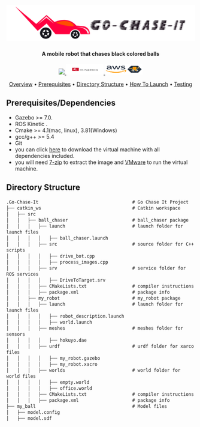 <h1 align="center">
  <br>
 <img src="https://github.com/Vamshi2198/Go-Chase-it-/blob/main/src/images/Project_title.png">
  <br>
</h1>
  
<h4 align="center">A mobile robot that chases black colored balls</h4>
  
<p align="center">
  <a href="https://www.udacity.com/robotics">
     <img src="https://s3-us-west-1.amazonaws.com/udacity-robotics/Extra+Images/RoboND_flag.png">
  </a>
  <a href="https://husarion.com/manuals/rosbot/">
     <img src="https://github.com/Vamshi2198/Go-Chase-it-/blob/main/src/images/husarion.jpg" width = "100" height = "28" >
  </a>
  <a href="https://aws.amazon.com/robomaker/">
     <img src="https://github.com/Vamshi2198/Go-Chase-it-/blob/main/src/images/aws.png" width = "100" height = "28">
  </a>
</p>

<p align="center">
  <a href="#overview">Overview</a> •
  <a href="#prerequisites">Prerequisites</a> •
  <a href="#directory-structure">Directory Structure</a> •
  <a href="#how-to-launch">How To Launch</a> •
  <a href="#testing">Testing</a>
</p>


## Prerequisites/Dependencies  
* Gazebo >= 7.0.
* ROS Kinetic .
* Cmake >= 4.1(mac, linux), 3.81(Windows)
* gcc/g++ >= 5.4
* Git
* you can click [here](https://s3-us-west-1.amazonaws.com/udacity-robotics/Virtual+Machines/Lubuntu_071917/RoboVM_V2.1.0.zip) to download the virtual machine with all dependencies included. 
* you will need [7-zip](http://www.7-zip.org/download.html) to extract the image and [VMware](http://www.vmware.com/) to run the virtual machine.


## Directory Structure  
```
.Go-Chase-It                                   # Go Chase It Project
├── catkin_ws                                  # Catkin workspace
│   ├── src
│   │   ├── ball_chaser                        # ball_chaser package        
│   │   │   ├── launch                         # launch folder for launch files
│   │   │   │   ├── ball_chaser.launch
│   │   │   ├── src                            # source folder for C++ scripts
│   │   │   │   ├── drive_bot.cpp
│   │   │   │   ├── process_images.cpp
│   │   │   ├── srv                            # service folder for ROS services
│   │   │   │   ├── DriveToTarget.srv
│   │   │   ├── CMakeLists.txt                 # compiler instructions
│   │   │   ├── package.xml                    # package info
│   │   ├── my_robot                           # my_robot package        
│   │   │   ├── launch                         # launch folder for launch files   
│   │   │   │   ├── robot_description.launch
│   │   │   │   ├── world.launch
│   │   │   ├── meshes                         # meshes folder for sensors
│   │   │   │   ├── hokuyo.dae
│   │   │   ├── urdf                           # urdf folder for xarco files
│   │   │   │   ├── my_robot.gazebo
│   │   │   │   ├── my_robot.xacro
│   │   │   ├── worlds                         # world folder for world files
│   │   │   │   ├── empty.world
│   │   │   │   ├── office.world
│   │   │   ├── CMakeLists.txt                 # compiler instructions
│   │   │   ├── package.xml                    # package info
├── my_ball                                    # Model files 
│   ├── model.config
│   ├── model.sdf
